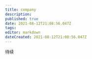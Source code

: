 ```yaml
---
title: company
description: 
published: true
date: 2021-08-12T21:08:56.047Z
tags: 
editor: markdown
dateCreated: 2021-08-12T21:08:56.047Z
---
```


待续


